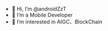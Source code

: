 - 👋 Hi, I’m @androidZzT
- 👀 I’m a Mobile Developer
- 🌱 I’m interested in AIGC、BlockChain
<!---
androidZzT/androidZzT is a ✨ special ✨ repository because its `README.md` (this file) appears on your GitHub profile.
You can click the Preview link to take a look at your changes.
--->
